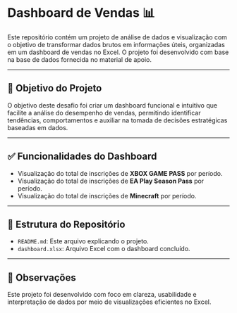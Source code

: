 # Dashboard de Vendas 📊

Este repositório contém um projeto de análise de dados e visualização com o objetivo de transformar dados brutos em informações úteis, organizadas em um dashboard de vendas no Excel. O projeto foi desenvolvido com base na base de dados fornecida no material de apoio.

---

## 🎯 Objetivo do Projeto

O objetivo deste desafio foi criar um dashboard funcional e intuitivo que facilite a análise do desempenho de vendas, permitindo identificar tendências, comportamentos e auxiliar na tomada de decisões estratégicas baseadas em dados.

---

## ✅ Funcionalidades do Dashboard

- Visualização do total de inscrições de **XBOX GAME PASS** por período.
- Visualização do total de inscrições de **EA Play Season Pass** por período.
- Visualização do total de inscrições de **Minecraft** por período.

---

## 📂 Estrutura do Repositório

- `README.md`: Este arquivo explicando o projeto.
- `dashboard.xlsx`: Arquivo Excel com o dashboard concluído.

---

## 📌 Observações

Este projeto foi desenvolvido com foco em clareza, usabilidade e interpretação de dados por meio de visualizações eficientes no Excel.

